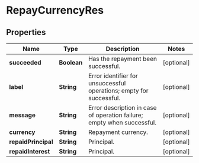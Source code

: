 
# RepayCurrencyRes

## Properties

Name | Type | Description | Notes
------------ | ------------- | ------------- | -------------
**succeeded** | **Boolean** | Has the repayment been successful. |  [optional]
**label** | **String** | Error identifier for unsuccessful operations; empty for successful. |  [optional]
**message** | **String** | Error description in case of operation failure; empty when successful. |  [optional]
**currency** | **String** | Repayment currency. |  [optional]
**repaidPrincipal** | **String** | Principal. |  [optional]
**repaidInterest** | **String** | Principal. |  [optional]

